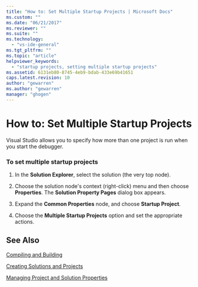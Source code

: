 ```yaml
---
title: "How to: Set Multiple Startup Projects | Microsoft Docs"
ms.custom: ""
ms.date: "06/21/2017"
ms.reviewer: ""
ms.suite: ""
ms.technology: 
  - "vs-ide-general"
ms.tgt_pltfrm: ""
ms.topic: "article"
helpviewer_keywords: 
  - "startup projects, setting multiple startup projects"
ms.assetid: 6131eb80-8745-4eb9-bdab-433e69b41651
caps.latest.revision: 10
author: "gewarren"
ms.author: "gewarren"
manager: "ghogen"
---
```

# How to: Set Multiple Startup Projects
Visual Studio allows you to specify how more than one project is run when you start the debugger.  

### To set multiple startup projects  

1.  In the **Solution Explorer**, select the solution (the very top node).  

2.  Choose the solution node's context (right-click) menu and then choose **Properties**. The **Solution Property Pages** dialog box appears.  

3.  Expand the **Common Properties** node, and choose **Startup Project**.  

4.  Choose the **Multiple Startup Projects** option and set the appropriate actions.

## See Also  
 [Compiling and Building](../ide/compiling-and-building-in-visual-studio.md)

 [Creating Solutions and Projects](../ide/creating-solutions-and-projects.md)

 [Managing Project and Solution Properties](../ide/managing-project-and-solution-properties.md)

